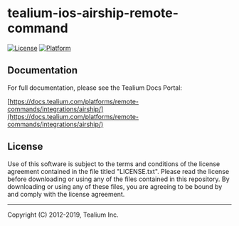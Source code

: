 # tealium-ios-airship-remote-command

[![License](https://img.shields.io/badge/license-Proprietary-blue.svg?style=flat
           )](https://github.com/Tealium/tealium-swift/blob/master/LICENSE.txt)
[![Platform](https://img.shields.io/badge/platform-iOS-lightgrey.svg?style=flat
             )](https://developer.apple.com/resources/)



## Documentation
For full documentation, please see the Tealium Docs Portal: 

[https://docs.tealium.com/platforms/remote-commands/integrations/airship/](https://docs.tealium.com/platforms/remote-commands/integrations/airship/)

## License

Use of this software is subject to the terms and conditions of the license agreement contained in the file titled "LICENSE.txt".  Please read the license before downloading or using any of the files contained in this repository. By downloading or using any of these files, you are agreeing to be bound by and comply with the license agreement.

 
---
Copyright (C) 2012-2019, Tealium Inc.